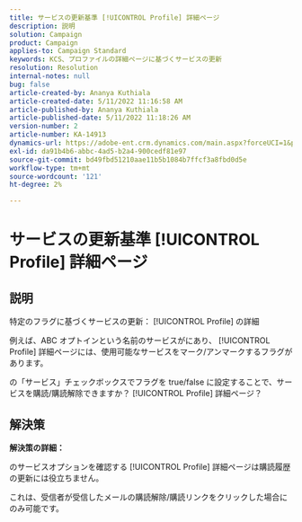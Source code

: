 ```yaml
---
title: サービスの更新基準 [!UICONTROL Profile] 詳細ページ
description: 説明
solution: Campaign
product: Campaign
applies-to: Campaign Standard
keywords: KCS、プロファイルの詳細ページに基づくサービスの更新
resolution: Resolution
internal-notes: null
bug: false
article-created-by: Ananya Kuthiala
article-created-date: 5/11/2022 11:16:58 AM
article-published-by: Ananya Kuthiala
article-published-date: 5/11/2022 11:18:26 AM
version-number: 2
article-number: KA-14913
dynamics-url: https://adobe-ent.crm.dynamics.com/main.aspx?forceUCI=1&pagetype=entityrecord&etn=knowledgearticle&id=9bbe52db-1bd1-ec11-a7b5-0022480a8e40
exl-id: da91b4b6-abbc-4ad5-b2a4-900cedf81e97
source-git-commit: bd49fbd51210aae11b5b1084b7ffcf3a8fbd0d5e
workflow-type: tm+mt
source-wordcount: '121'
ht-degree: 2%

---
```


# サービスの更新基準 [!UICONTROL Profile] 詳細ページ

## 説明


特定のフラグに基づくサービスの更新： [!UICONTROL Profile] の詳細

例えば、ABC オプトインという名前のサービスがにあり、 [!UICONTROL Profile] 詳細ページには、使用可能なサービスをマーク/アンマークするフラグがあります。

の「サービス」チェックボックスでフラグを true/false に設定することで、サービスを購読/購読解除できますか？ [!UICONTROL Profile] 詳細ページ？

## 解決策

<b>解決策の詳細：</b>

のサービスオプションを確認する [!UICONTROL Profile] 詳細ページは購読履歴の更新には役立ちません。

これは、受信者が受信したメールの購読解除/購読リンクをクリックした場合にのみ可能です。
